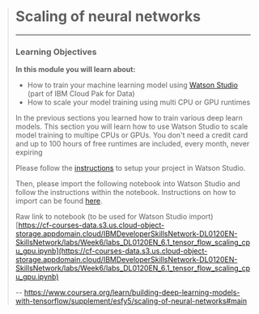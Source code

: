 > # Scaling of neural networks
> 
> * * *
> 
> ### Learning Objectives
> 
> **In this module you will learn about:**
> 
> *   How to train your machine learning model using [Watson Studio](https://dataplatform.cloud.ibm.com/) ​(part of IBM Cloud Pak for Data)
> *   How to scale your model training using multi CPU or GPU runtimes
> 
> In the previous sections you learned how to train various deep learn models. This section you will learn how to use Watson Studio to scale model training to multipe CPUs or GPUs. You don't need a credit card and up to 100 hours of free runtimes are included, every month, never expiring
> 
> Please follow the [instructions](https://github.com/IBM/skillsnetwork/wiki/Watson-Studio-Setup) to setup your project in Watson Studio.
> 
> Then, please import the following notebook into Watson Studio and follow the instructions within the notebook. Instructions on how to import can be found [here](https://github.com/IBM/skillsnetwork/wiki/Watson-Studio-Notebook-Import).
> 
> Raw link to notebook (to be used for Watson Studio import) [https://cf-courses-data.s3.us.cloud-object-storage.appdomain.cloud/IBMDeveloperSkillsNetwork-DL0120EN-SkillsNetwork/labs/Week6/labs_DL0120EN_6.1_tensor_flow_scaling_cpu_gpu.ipynb](https://cf-courses-data.s3.us.cloud-object-storage.appdomain.cloud/IBMDeveloperSkillsNetwork-DL0120EN-SkillsNetwork/labs/Week6/labs_DL0120EN_6.1_tensor_flow_scaling_cpu_gpu.ipynb)
>
> -- https://www.coursera.org/learn/building-deep-learning-models-with-tensorflow/supplement/esfy5/scaling-of-neural-networks#main
